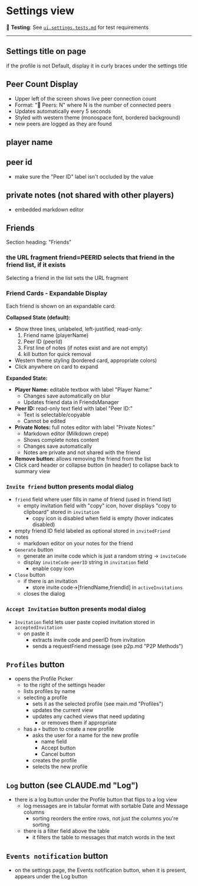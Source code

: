# Settings view

🧪 **Testing**: See [`ui.settings.tests.md`](ui.settings.tests.md) for test requirements

---

## Settings title on page
if the profile is not Default, display it in curly braces under the settings title

## Peer Count Display
- Upper left of the screen shows live peer connection count
- Format: "🔗 Peers: N" where N is the number of connected peers
- Updates automatically every 5 seconds
- Styled with western theme (monospace font, bordered background)
- new peers are logged as they are found

## player name

## peer id
- make sure the "Peer ID" label isn't occluded by the value

## private notes (not shared with other players)
- embedded markdown editor

## Friends

Section heading: "Friends"

### the URL fragment friend=PEERID selects that friend in the friend list, if it exists

Selecting a friend in the list sets the URL fragment

### Friend Cards - Expandable Display

Each friend is shown on an expandable card:

**Collapsed State (default):**
- Show three lines, unlabeled, left-justified, read-only:
  1. Friend name (playerName)
  2. Peer ID (peerId)
  3. First line of notes (if notes exist and are not empty)
  4. kill button for quick removal
- Western theme styling (bordered card, appropriate colors)
- Click anywhere on card to expand

**Expanded State:**
- **Player Name:** editable textbox with label "Player Name:"
  - Changes save automatically on blur
  - Updates friend data in FriendsManager
- **Peer ID:** read-only text field with label "Peer ID:"
  - Text is selectable/copyable
  - Cannot be edited
- **Private Notes:** full notes editor with label "Private Notes:"
  - Markdown editor (Milkdown crepe)
  - Shows complete notes content
  - Changes save automatically
  - Notes are private and not shared with the friend
- **Remove button:** allows removing the friend from the list
- Click card header or collapse button (in header) to collapse back to summary view

### `Invite friend` button presents modal dialog
- `friend` field where user fills in name of friend (used in friend list)
  - empty invitation field with "copy" icon, hover displays "copy to clipboard" stored in `invitation`
    - copy icon is disabled when field is empty (hover indicates disabled)
- empty friend ID field labeled as optional stored in `invitedFriend`
- notes
  - markdown editor on your notes for the friend
- `Generate` button
  - generate an invite code which is just a random string -> `inviteCode`
  - display `inviteCode-peerID` string in `invitation` field
    - enable copy icon
- `Close` button
  - if there is an invitation
    - store invite code->[friendName,friendId] in `activeInvitations`
  - closes the dialog

### `Accept Invitation` button presents modal dialog
- `Invitation` field lets user paste copied invitation stored in `acceptedInvitation`
  - on paste it
    - extracts invite code and peerID from invitation
    - sends a requestFriend message (see p2p.md "P2P Methods")

## `Profiles` button
- opens the Profile Picker
  - to the right of the settings header
  - lists profiles by name
  - selecting a profile
    - sets it as the selected profile (see main.md "Profiles")
    - updates the current view
    - updates any cached views that need updating
      - or removes them if appropriate
  - has a `+` button to create a new profile
    - asks the user for a name for the new profile
      - name field
      - Accept button
      - Cancel button
    - creates the profile
    - selects the new profile

## `Log` button (see CLAUDE.md "Log")
- there is a log button under the Profile button that flips to a log view
  - log messages are in tabular format with sortable Date and Message columns
    - sorting reorders the entire rows, not just the columns you're sorting
  - there is a filter field above the table
    - it filters the table to messages that match words in the text

## `Events notification` button
- on the settings page, the Events notification button, when it is present, appears under the Log button
